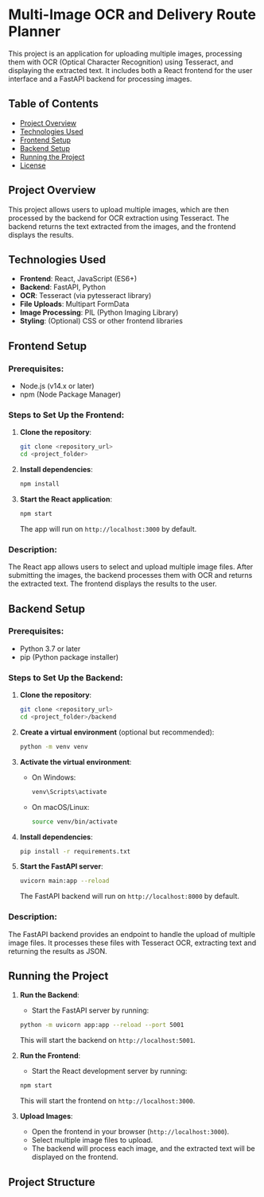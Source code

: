 # Multi-Image OCR and Delivery Route Planner

This project is an application for uploading multiple images, processing them with OCR (Optical Character Recognition) using Tesseract, and displaying the extracted text. It includes both a React frontend for the user interface and a FastAPI backend for processing images.

## Table of Contents
- [Project Overview](#project-overview)
- [Technologies Used](#technologies-used)
- [Frontend Setup](#frontend-setup)
- [Backend Setup](#backend-setup)
- [Running the Project](#running-the-project)
- [License](#license)

## Project Overview
This project allows users to upload multiple images, which are then processed by the backend for OCR extraction using Tesseract. The backend returns the text extracted from the images, and the frontend displays the results.

## Technologies Used
- **Frontend**: React, JavaScript (ES6+)
- **Backend**: FastAPI, Python
- **OCR**: Tesseract (via pytesseract library)
- **File Uploads**: Multipart FormData
- **Image Processing**: PIL (Python Imaging Library)
- **Styling**: (Optional) CSS or other frontend libraries

## Frontend Setup

### Prerequisites:
- Node.js (v14.x or later)
- npm (Node Package Manager)

### Steps to Set Up the Frontend:
1. **Clone the repository**:
    ```bash
    git clone <repository_url>
    cd <project_folder>
    ```

2. **Install dependencies**:
    ```bash
    npm install
    ```

3. **Start the React application**:
    ```bash
    npm start
    ```

    The app will run on `http://localhost:3000` by default.

### Description:
The React app allows users to select and upload multiple image files. After submitting the images, the backend processes them with OCR and returns the extracted text. The frontend displays the results to the user.

## Backend Setup

### Prerequisites:
- Python 3.7 or later
- pip (Python package installer)

### Steps to Set Up the Backend:
1. **Clone the repository**:
    ```bash
    git clone <repository_url>
    cd <project_folder>/backend
    ```

2. **Create a virtual environment** (optional but recommended):
    ```bash
    python -m venv venv
    ```

3. **Activate the virtual environment**:
    - On Windows:
        ```bash
        venv\Scripts\activate
        ```
    - On macOS/Linux:
        ```bash
        source venv/bin/activate
        ```

4. **Install dependencies**:
    ```bash
    pip install -r requirements.txt
    ```

5. **Start the FastAPI server**:
    ```bash
    uvicorn main:app --reload
    ```

    The FastAPI backend will run on `http://localhost:8000` by default.

### Description:
The FastAPI backend provides an endpoint to handle the upload of multiple image files. It processes these files with Tesseract OCR, extracting text and returning the results as JSON.

## Running the Project

1. **Run the Backend**:
    - Start the FastAPI server by running:
    ```bash
    python -m uvicorn app:app --reload --port 5001
    ```

    This will start the backend on `http://localhost:5001`.

2. **Run the Frontend**:
    - Start the React development server by running:
    ```bash
    npm start
    ```

    This will start the frontend on `http://localhost:3000`.

3. **Upload Images**:
    - Open the frontend in your browser (`http://localhost:3000`).
    - Select multiple image files to upload.
    - The backend will process each image, and the extracted text will be displayed on the frontend.

## Project Structure

